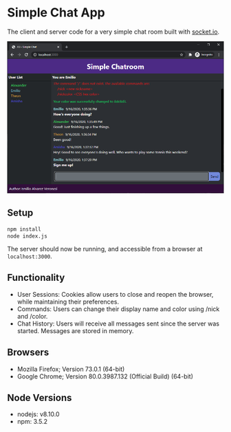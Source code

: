 # Simple Chat App

The client and server code for a very simple chat room built with [socket.io](https://socket.io/).

![Simple Chat Screenshot](screenshot.png)

## Setup

```
npm install
node index.js
```

The server should now be running, and accessible from a browser at `localhost:3000`.

## Functionality

- User Sessions: Cookies allow users to close and reopen the browser, while maintaining their preferences.
- Commands: Users can change their display name and color using /nick and /color.
- Chat History: Users will receive all messages sent since the server was started. Messages are stored in memory.

## Browsers

- Mozilla Firefox; Version 73.0.1 (64-bit)
- Google Chrome; Version 80.0.3987.132 (Official Build) (64-bit)

## Node Versions

- nodejs: v8.10.0
- npm: 3.5.2
